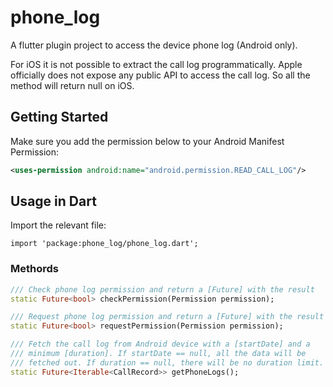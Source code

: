 # phone_log

A flutter plugin project to access the device phone log (Android only).

For iOS it is not possible to extract the call log programmatically. Apple officially does not expose any public API to access the call log. So all the method will return null on iOS.

## Getting Started

Make sure you add the permission below to your Android Manifest Permission:

```xml
<uses-permission android:name="android.permission.READ_CALL_LOG"/>
```
## Usage in Dart

Import the relevant file:

```
import 'package:phone_log/phone_log.dart';
```

### Methords
```dart
/// Check phone log permission and return a [Future] with the result
static Future<bool> checkPermission(Permission permission);

/// Request phone log permission and return a [Future] with the result
static Future<bool> requestPermission(Permission permission);

/// Fetch the call log from Android device with a [startDate] and a 
/// minimum [duration]. If startDate == null, all the data will be
/// fetched out. If duration == null, there will be no duration limit.
static Future<Iterable<CallRecord>> getPhoneLogs();
```

